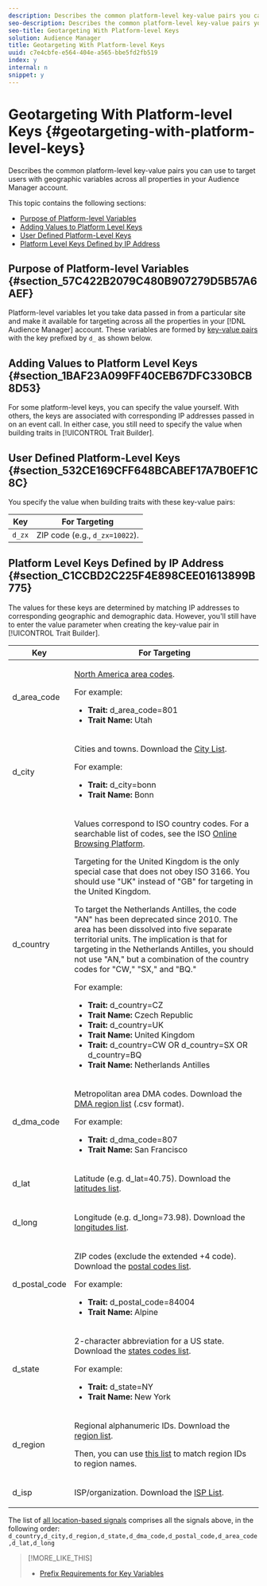 ```yaml
---
description: Describes the common platform-level key-value pairs you can use to target users with geographic variables across all properties in your Audience Manager account.
seo-description: Describes the common platform-level key-value pairs you can use to target users with geographic variables across all properties in your Audience Manager account.
seo-title: Geotargeting With Platform-level Keys
solution: Audience Manager
title: Geotargeting With Platform-level Keys
uuid: c7e4cbfe-e564-404e-a565-bbe5fd2fb519
index: y
internal: n
snippet: y
---
```


# Geotargeting With Platform-level Keys {#geotargeting-with-platform-level-keys}

Describes the common platform-level key-value pairs you can use to target users with geographic variables across all properties in your Audience Manager account.

<!-- 

c_tb_platform_vars.xml

 -->

This topic contains the following sections:

* [Purpose of Platform-level Variables](../../c-features/traits/trait-geotarget-keys.md#section_57C422B2079C480B907279D5B57A6AEF) 
* [Adding Values to Platform Level Keys](../../c-features/traits/trait-geotarget-keys.md#section_1BAF23A099FF40CEB67DFC330BCB8D53) 
* [User Defined Platform-Level Keys](../../c-features/traits/trait-geotarget-keys.md#section_532CE169CFF648BCABEF17A7B0EF1C8C) 
* [Platform Level Keys Defined by IP Address](../../c-features/traits/trait-geotarget-keys.md#section_C1CCBD2C225F4E898CEE01613899B775)

## Purpose of Platform-level Variables {#section_57C422B2079C480B907279D5B57A6AEF}

Platform-level variables let you take data passed in from a particular site and make it available for targeting across all the properties in your [!DNL Audience Manager] account. These variables are formed by [key-value pairs](../../reference/key-value-pairs-explained.md#concept_E4236E003076483AA939791FE2492B49) with the key prefixed by `d_` as shown below.

## Adding Values to Platform Level Keys {#section_1BAF23A099FF40CEB67DFC330BCB8D53}

For some platform-level keys, you can specify the value yourself. With others, the keys are associated with corresponding IP addresses passed in on an event call. In either case, you still need to specify the value when building traits in [!UICONTROL Trait Builder].

## User Defined Platform-Level Keys {#section_532CE169CFF648BCABEF17A7B0EF1C8C}

You specify the value when building traits with these key-value pairs:  

|  Key  | For Targeting  |
|---|---|
| `d_zx`  |ZIP code (e.g., `d_zx=10022`).  |

## Platform Level Keys Defined by IP Address {#section_C1CCBD2C225F4E898CEE01613899B775}

The values for these keys are determined by matching IP addresses to corresponding geographic and demographic data. However, you'll still have to enter the value parameter when creating the key-value pair in [!UICONTROL Trait Builder].

<table id="table_E6E5AEC959D644C698C508775E883BAE"> 
 <thead> 
  <tr> 
   <th colname="col1" class="entry"> Key </th> 
   <th colname="col2" class="entry"> For Targeting </th> 
  </tr>
 </thead>
 <tbody> 
  <tr> 
   <td colname="col1"><span class="codeph"> d_area_code</span> </td> 
   <td colname="col2"> <p><a href="https://en.wikipedia.org/wiki/List_of_North_American_Numbering_Plan_area_codes" format="https" scope="external"> North America area codes</a>. </p> <p>For example: 
     <ul class="simplelist"> 
      <li><b>Trait: </b><span class="codeph"> d_area_code=801</span> </li> 
      <li><b>Trait Name: </b>Utah </li> 
     </ul> </p> </td> 
  </tr> 
  <tr> 
   <td colname="col1"><span class="codeph"> d_city</span> </td> 
   <td colname="col2"> <p>Cities and towns. Download the <a href="https://marketing.adobe.com/resources/help/en_US/aam/downloads/d_city.txt" scope="external" format="https"> City List</a>. </p> <p>For example: </p> <p> 
     <ul class="simplelist"> 
      <li><b>Trait: </b><span class="codeph"> d_city=bonn</span> </li> 
      <li><b>Trait Name: </b>Bonn </li> 
     </ul> </p> </td> 
  </tr> 
  <tr> 
   <td colname="col1"><span class="codeph"> d_country</span> </td> 
   <td colname="col2"> <p>Values correspond to ISO country codes. For a searchable list of codes, see the ISO <a href="https://www.iso.org/obp/ui/#home" format="https" scope="external"> Online Browsing Platform</a>. </p> <p>Targeting for the United Kingdom is the only special case that does not obey ISO 3166. You should use "UK" instead of "GB" for targeting in the United Kingdom. </p> <p>To target the Netherlands Antilles, the code "AN" has been deprecated since 2010. The area has been dissolved into five separate territorial units. The implication is that for targeting in the Netherlands Antilles, you should not use "AN," but a combination of the country codes for "CW," "SX," and "BQ." </p> <p>For example: </p> <p> 
     <ul class="simplelist"> 
      <li><b>Trait: </b><span class="codeph"> d_country=CZ</span> </li> 
      <li><b>Trait Name: </b>Czech Republic </li> 
      <li><b>Trait: </b><span class="codeph"> d_country=UK</span> </li> 
      <li><b>Trait Name: </b>United Kingdom </li> 
      <li><b>Trait: </b><span class="codeph"> d_country=CW OR d_country=SX OR d_country=BQ</span> </li> 
      <li><b>Trait Name: </b>Netherlands Antilles </li> 
     </ul> </p> </td> 
  </tr> 
  <tr> 
   <td colname="col1"><span class="codeph"> d_dma_code</span> </td> 
   <td colname="col2"> <p>Metropolitan area DMA codes. Download the <a href="https://marketing.adobe.com/resources/help/en_US/aam/downloads/DMAregions.csv" format="https" scope="external"> DMA region list</a> (.csv format). </p> <p>For example: </p> <p> 
     <ul class="simplelist"> 
      <li><b>Trait: </b><span class="codeph"> d_dma_code=807</span> </li> 
      <li><b>Trait Name: </b>San Francisco </li> 
     </ul> </p> </td> 
  </tr> 
  <tr> 
   <td colname="col1"><span class="codeph"> d_lat</span> </td> 
   <td colname="col2"> <p>Latitude (e.g. <span class="codeph"> d_lat=40.75</span>). Download the <a href="https://marketing.adobe.com/resources/help/en_US/aam/downloads/d_lat.txt" format="https" scope="external"> latitudes list</a>. </p> </td> 
  </tr> 
  <tr> 
   <td colname="col1"><span class="codeph"> d_long</span> </td> 
   <td colname="col2"> <p>Longitude (e.g. <span class="codeph"> d_long=73.98</span>). Download the <a href="https://marketing.adobe.com/resources/help/en_US/aam/downloads/d_long.txt" format="https" scope="external"> longitudes list</a>. </p> </td> 
  </tr> 
  <tr> 
   <td colname="col1"><span class="codeph"> d_postal_code</span> </td> 
   <td colname="col2"> <p>ZIP codes (exclude the extended +4 code). Download the <a href="https://marketing.adobe.com/resources/help/en_US/aam/downloads/d_postal_code.txt" format="https" scope="external"> postal codes list</a>. </p> <p>For example: </p> <p> 
     <ul class="simplelist"> 
      <li><b>Trait: </b><span class="codeph"> d_postal_code=84004</span> </li> 
      <li><b>Trait Name: </b>Alpine </li> 
     </ul> </p> </td> 
  </tr> 
  <tr> 
   <td colname="col1"><span class="codeph"> d_state</span> </td> 
   <td colname="col2"> <p>2-character abbreviation for a US state. Download the <a href="https://marketing.adobe.com/resources/help/en_US/aam/downloads/d_state.txt" format="https" scope="external"> states codes list</a>. </p> <p>For example: </p> <p> 
     <ul class="simplelist"> 
      <li><b>Trait: </b><span class="codeph"> d_state=NY</span> </li> 
      <li><b>Trait Name:</b> New York </li> 
     </ul> </p> </td> 
  </tr> 
  <tr> 
   <td colname="col1"><span class="codeph"> d_region</span> </td> 
   <td colname="col2"> <p>Regional alphanumeric IDs. Download the <a href="https://marketing.adobe.com/resources/help/en_US/aam/downloads/Country_RegionCodes_City.csv" format="https" scope="external"> region list</a>. </p> <p>Then, you can use <a href="https://marketing.adobe.com/resources/help/en_US/aam/downloads/region_codes_names.csv" format="https" scope="external"> this list</a> to match region IDs to region names. </p> </td> 
  </tr> 
  <tr> 
   <td colname="col1"><span class="codeph"> d_isp</span> </td> 
   <td colname="col2"> <p>ISP/organization. Download the <a href="https://marketing.adobe.com/resources/help/en_US/aam/downloads/d_isp.txt" format="https" scope="external"> ISP List</a>. </p> </td> 
  </tr> 
 </tbody> 
</table>

The list of [all location-based signals](https://marketing.adobe.com/resources/help/en_US/aam/downloads/all.csv) comprises all the signals above, in the following order: `d_country,d_city,d_region,d_state,d_dma_code,d_postal_code,d_area_code,d_lat,d_long` 

>[!MORE_LIKE_THIS]
>
>* [Prefix Requirements for Key Variables](../../c-features/traits/trait-variable-prefixes.md#reference_E6F1E4257F664FC2A797C406BF147ABC)
